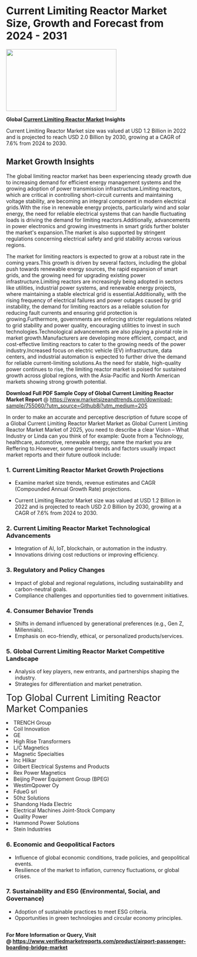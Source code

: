 <H1>Current Limiting Reactor Market Size, Growth and Forecast from 2024 - 2031</H1><img class="aligncenter size-medium wp-image-584254" src="https://thirdeyenews.in/wp-content/uploads/2024/09/Global-Market-Research-300x168.jpeg" alt="" width="300" height="168" /><p><strong>Global&nbsp;<a href="https://www.marketsizeandtrends.com/download-sample/755060/?utm_source=Github8j?utm_medium=205">Current Limiting Reactor Market</a> Insights</strong></p><p>Current Limiting Reactor Market size was valued at USD 1.2 Billion in 2022 and is projected to reach USD 2.0 Billion by 2030, growing at a CAGR of 7.6% from 2024 to 2030.</p><p><h2>Market Growth Insights</h2> <p>The global limiting reactor market has been experiencing steady growth due to increasing demand for efficient energy management systems and the growing adoption of power transmission infrastructure.Limiting reactors, which are critical in controlling short-circuit currents and maintaining voltage stability, are becoming an integral component in modern electrical grids.With the rise in renewable energy projects, particularly wind and solar energy, the need for reliable electrical systems that can handle fluctuating loads is driving the demand for limiting reactors.Additionally, advancements in power electronics and growing investments in smart grids further bolster the market's expansion.The market is also supported by stringent regulations concerning electrical safety and grid stability across various regions.</p> <p>The market for limiting reactors is expected to grow at a robust rate in the coming years.This growth is driven by several factors, including the global push towards renewable energy sources, the rapid expansion of smart grids, and the growing need for upgrading existing power infrastructure.Limiting reactors are increasingly being adopted in sectors like utilities, industrial power systems, and renewable energy projects, where maintaining a stable electrical grid is essential.Additionally, with the rising frequency of electrical failures and power outages caused by grid instability, the demand for limiting reactors as a reliable solution for reducing fault currents and ensuring grid protection is growing.Furthermore, governments are enforcing stricter regulations related to grid stability and power quality, encouraging utilities to invest in such technologies.Technological advancements are also playing a pivotal role in market growth.Manufacturers are developing more efficient, compact, and cost-effective limiting reactors to cater to the growing needs of the power industry.Increased focus on electric vehicle (EV) infrastructure, data centers, and industrial automation is expected to further drive the demand for reliable current-limiting solutions.As the need for stable, high-quality power continues to rise, the limiting reactor market is poised for sustained growth across global regions, with the Asia-Pacific and North American markets showing strong growth potential.<p><span class=""><strong>Download Full PDF Sample Copy of Global Current Limiting Reactor Market Report</strong> @ <a href="https://www.marketsizeandtrends.com/download-sample/755060/?utm_source=Github8j?utm_medium=205" target="_blank">https://www.marketsizeandtrends.com/download-sample/755060/?utm_source=Github8j?utm_medium=205</a></span></p><p>In order to make an accurate and perceptive description of future scope of a Global&nbsp;Current Limiting Reactor Market Market as Global&nbsp;Current Limiting Reactor Market Market of 2025, you need to describe a clear Vision &ndash; What Industry or Linda can you think of for example: Quote from a Technology, healthcare, automotive, renewable energy, name the market you are Reffering to.However, some general trends and factors usually impact market reports and their future outlook include:</p><h3>1.&nbsp;<strong>Current Limiting Reactor Market Growth Projections</strong></h3><ul><li>Examine market size trends, revenue estimates and CAGR (Compounded Annual Growth Rate) projections.</li><li><p>Current Limiting Reactor Market size was valued at USD 1.2 Billion in 2022 and is projected to reach USD 2.0 Billion by 2030, growing at a CAGR of 7.6% from 2024 to 2030.</p></li></ul><h3>2.&nbsp;<strong>Current Limiting Reactor Market Technological Advancements</strong></h3><ul><li>Integration of AI, IoT, blockchain, or automation in the industry.</li><li>Innovations driving cost reductions or improving efficiency.</li></ul><h3>3.&nbsp;<strong>Regulatory and Policy Changes</strong></h3><ul><li>Impact of global and regional regulations, including sustainability and carbon-neutral goals.</li><li>Compliance challenges and opportunities tied to government initiatives.</li></ul><h3>4.&nbsp;<strong>Consumer Behavior Trends</strong></h3><ul><li>Shifts in demand influenced by generational preferences (e.g., Gen Z, Millennials).</li><li>Emphasis on eco-friendly, ethical, or personalized products/services.</li></ul><h3>5.&nbsp;<strong>Global Current Limiting Reactor Market Competitive Landscape</strong></h3><ul><li>Analysis of key players, new entrants, and partnerships shaping the industry.</li><li>Strategies for differentiation and market penetration.</li></ul><p data-pm-slice="1 1 []"><span style="color: inherit; font-family: inherit; font-size: 25px;">Top Global Current Limiting Reactor Market Companies</span></p><div class="" data-test-id=""><p><li>TRENCH Group</li><li> Coil Innovation</li><li> GE</li><li> High Rise Transformers</li><li> L/C Magnetics</li><li> Magnetic Specialties</li><li> Inc Hilkar</li><li> Gilbert Electrical Systems and Products</li><li> Rex Power Magnetics</li><li> Beijing Power Equipment Group (BPEG)</li><li> WestimQpower Oy</li><li> FdueG srl</li><li> 50hz Solutions</li><li> Shandong Hada Electric</li><li> Electrical Machines Joint-Stock Company</li><li> Quality Power</li><li> Hammond Power Solutions</li><li> Stein Industries</li></p></div><h3>6.&nbsp;<strong>Economic and Geopolitical Factors</strong></h3><ul><li>Influence of global economic conditions, trade policies, and geopolitical events.</li><li>Resilience of the market to inflation, currency fluctuations, or global crises.</li></ul><h3>7.&nbsp;<strong>Sustainability and ESG (Environmental, Social, and Governance)</strong></h3><ul><li>Adoption of sustainable practices to meet ESG criteria.</li><li>Opportunities in green technologies and circular economy principles.</li></ul><h2><strong style="font-size: 14px;">For More Information or Query, Visit @&nbsp;</strong><a style="background-color: #ffffff; font-size: 14px;" href="https://www.marketsizeandtrends.com/report/current-limiting-reactor-market/" target="_blank">https://www.verifiedmarketreports.com/product/airport-passenger-boarding-bridge-market</a></h2>